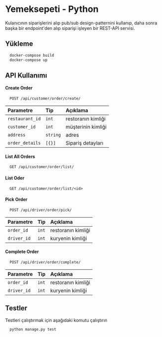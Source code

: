 
# Yemeksepeti - Python

Kulanıcının siparişlerini alıp pub/sub design-patternini kullanıp, daha sonra
başka bir endpoint'den alıp siparişi işleyen bir REST-API
servisi.

## Yükleme 

```bash 
  docker-compose build
  docker-compose up
```
    
## API Kullanımı

#### Create Order

```http
  POST /api/customer/order/create/
```

| Parametre | Tip     | Açıklama                |
| :-------- | :------- | :------------------------- |
| `restaurant_id` | `int` | restoranın kimliği |
| `customer_id` | `int` | müşterinin kimliği |
| `address` | `string` | adres |
| `order_details` | `[{}]` | Sipariş detayları |

#### List All Orders

```http
  GET /api/customer/order/list/
```
#### List Oder <id>

```http
  GET /api/customer/order/list/<id>
```
#### Pick Order

```http
  POST /api/driver/order/pick/
```

| Parametre | Tip     | Açıklama                |
| :-------- | :------- | :------------------------- |
| `order_id` | `int` | restoranın kimliği |
| `driver_id` | `int` | kuryenin kimliği |

#### Complete Order

```http
  POST /api/driver/order/complete/
```

| Parametre | Tip     | Açıklama                |
| :-------- | :------- | :------------------------- |
| `order_id` | `int` | restoranın kimliği |
| `driver_id` | `int` | kuryenin kimliği |

## Testler

Testleri çalıştırmak için aşağıdaki komutu çalıştırın

```bash
  python manage.py test
```

  
